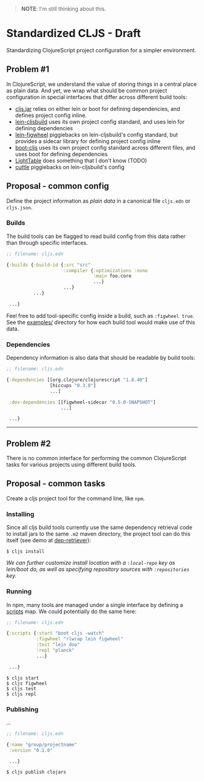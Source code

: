 > __NOTE__: I'm still thinking about this.

# Standardized CLJS - Draft

Standardizing ClojureScript project configuration for a simpler environment.

## Problem #1

In ClojureScript, we understand the value of storing things in a central
place as plain data.  And yet, we wrap what should be common project configuration
in special interfaces that differ across different build tools:

- [cljs.jar] relies on either lein or boot for defining dependencies, and defines project config inline.
- [lein-cljsbuild] uses its own project config standard, and uses lein for defining dependencies
- [lein-figwheel] piggiebacks on lein-cljsbuild's config standard, but provides a sidecar library for defining project config inline
- [boot-cljs] uses its own project config standard across different files, and uses boot for defining dependencies
- [LightTable] does something that I don't know (TODO)
- [cuttle] piggiebacks on lein-cljsbuild's config

## Proposal - common config

Define the project information as _plain data_ in a canonical file `cljs.edn` or `cljs.json`.

### Builds

The build tools can be flagged to read build config from this data rather than
through specific interfaces.

```clj
;; filename: cljs.edn

{:builds {:build-id {:src "src"
                     :compiler {:optimizations :none
                                :main foo.core
                                ...}
                     ...}
          ...}

 ...}
```

Feel free to add tool-specific config inside a build, such as `:figwheel true`.
See the [examples/](examples) directory for how each build tool would make use
of this data.

### Dependencies

Dependency information is also data that should be readable by build tools:

```clj
;; filename: cljs.edn

{:dependencies [[org.clojure/clojurescript "1.8.40"]
                [hiccups "0.3.0"]
                ...]

 :dev-dependencies [[figwheel-sidecar "0.5.0-SNAPSHOT"]
                    ...]

 ...}
```

---

## Problem #2

There is no common interface for performing the common ClojureScript tasks for
various projects using different build tools.

## Proposal - common tasks

Create a cljs project tool for the command line, like `npm`.

### Installing

Since all cljs build tools currently use the same dependency retrieval code to
install jars to the same `.m2` maven directory, the project tool can do this
itself (see demo at [dep-retriever](dep-retriever)):

```
$ cljs install
```

_We can further customize install location with a `:local-repo` key as
lein/boot do, as well as specifying repository sources with `:repositories`
key._

### Running

In npm, many tools are managed under a single interface by defining a
[scripts](https://docs.npmjs.com/misc/scripts) map.  We could potentially do
the same here:

```clj
;; filename: cljs.edn

{:scripts {:start "boot cljs -watch"
           :figwheel "rlwrap lein figwheel"
           :test "lein doo"
           :repl "planck"
           ...}

 ...}
```

```
$ cljs start
$ cljs figwheel
$ cljs test
$ cljs repl
```

### Publishing

...

```clj
;; filename: cljs.edn

{:name "group/projectname"
 :version "0.1.0"

 ...}
```

```
$ cljs publish clojars
```

[cljs.jar]:https://github.com/clojure/clojurescript/wiki/Quick-Start
[cljs compiler API]:https://github.com/cljsinfo/cljs-api-docs/blob/catalog/refs/compiler.md
[compiler options]:https://github.com/clojure/clojurescript/wiki/Compiler-Options
[lein-cljsbuild]:https://github.com/emezeske/lein-cljsbuild
[lein-figwheel]:https://github.com/bhauman/lein-figwheel
[figwheel-sidecar]:https://github.com/cljsinfo/cljs-api-docs/blob/catalog/refs/compiler.md
[boot-cljs]:https://github.com/adzerk-oss/boot-cljs
[boot-reload]:https://github.com/adzerk-oss/boot-reload
[planck]:https://github.com/mfikes/planck
[LightTable]:https://github.com/LightTable/LightTable
[LightTable-build]:https://github.com/LightTable/Clojure/blob/master/lein-light-nrepl/src/lighttable/nrepl/cljs.clj
[cuttle]:https://github.com/oakmac/cuttle
[Compiler API docs]:https://github.com/cljsinfo/cljs-api-docs/blob/catalog/refs/compiler.md
[Compiler Option docs]:https://github.com/clojure/clojurescript/wiki/Compiler-Options
[mies]:https://github.com/swannodette/mies
